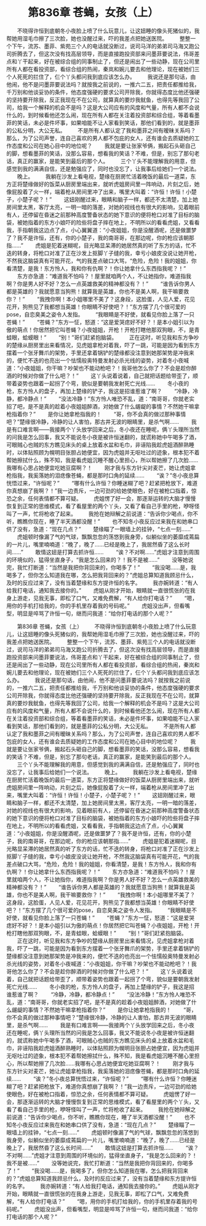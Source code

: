 # 　　第836章 苍蝇，女孩（上）
　　不晓得许恒到底朝冬小夜脸上喷了什么玩意儿，让这妞睡的像头死猪似的，我帮她用湿毛巾擦了三次脸，她也没醒过来，吓的我差点把她送医院。
　　整整一个下午，流苏、墨菲、紫苑三个人的电话就没断过，说司马洋的弟弟司马海又跑公司折腾去了，但这次没有找高层领导，而是直接跑投资部来问墨菲要说法，伟哥差点和丫干起来，好在被综合组的同事制止了，但还是闹出了一些动静，现在公司里所有人都在看投资部，看综合组的热闹，秦岚和婉儿要去和他理论，现在被她们三个人死死的拦住了，仨个丫头都问我到底应该怎么办。
　　我说还是那句话，由他闹，他不是问墨菲要说法吗？就按我之前说的，一推六二五，把责任都推给我，千万别和他谈妥协的条件，他态度强硬的要求公司开除我，你就得态度比他还强硬的坚持要开除我，反正我现在不在公司，就算真的要炒我鱿鱼，也得先等我回了公司，给我一个解释的机会不是吗？这是大公司应有的风度和气量，所有人都不会说什么的，到时候看他还怎么闹，现在所有人都在关注着投资部和综合组，等着看墨菲的笑话，未必是件坏事，如果咱能不让人家看到笑话，那他们看到的，就是墨菲的公私分明，大公无私。
　　不是所有人都认定了我和墨菲之间有暧昧关系吗？那么，为了公司声誉，连自己喜欢的男人都不包庇的女人，还有谁会去质疑她的工作态度和公司在她心目中的地位呢？
　　我就是要让张家爷俩，搬起石头砸自己的脚，想看墨菲的笑话，没那么容易，想看我的笑话？不难，但是，别忘了那句老话，真正的赢家，是能笑到最后的那个人。
　　三个丫头不能理解我的用意，但感觉到我的满满自信，还是勉强应了，同时也没忘了，让我事后给她们一个说法。
　　晚上。
　　我躺在沙发上看电视，楚缘在厨房忙活着晚饭的最后一道菜，东方正将楚缘做好的饭菜从厨房里端出来，就听虎姐房间里一阵响动，片刻之后，她像屁股着了火一样，端着枪从房间里冲了出来，嘴里大叫着：“许恒！许恒！小楚子，小楚子呢？！”
　　这妞刚醒过来，眼睛和脑子一样，都还不太清楚，加上她房间里太黑，客厅太亮，一明一暗的落差，对她的视线也有很大的影响，见着眼前有人，还停留在昏迷之前那种高度警备状态的她下意识的便将枪口对准了目标的脑袋，被她指着的东方小娘吓的险些将盘子摔在地上，不明所以的看看虎姐，又看看我，手指朝我这边点了点，小心翼翼道：“小夜姐姐，你是没醒酒呢，还是做噩梦了？我不是许恒，还有，你的小楚子，我的南哥哥，在那边呢，你的枪应该朝那指……”
　　虎姐是犯着迷糊呢，目光略显呆滞的她居然真的听了东方的话，忙不迭的转身，将枪口对准了正在沙发上抠脚丫子缝的我，幸亏小娘皮没说让她开枪，不然我这脑袋真有可能开花，气的我差点破口大骂，“危险，危险！我的姐姐，你看清楚，是我！东方怜人，我和你有仇啊？！你让她拿什么东西指我呢？！”
　　东方亦急道：“难道我不怕吗？！屋里就咱两个人，不让她指你，难道指我啊？你是男人好不好？怎么一点英雄救美的精神都没有？！”
　　“谁告诉你男人都是英雄的？我就愿意当狗熊！就算我是英雄，你也不是美人啊，我干嘛要救你？！”
　　“我拽你啊！本小姐哪里不美了？这身段，这脸蛋，人见人爱，花见花开，狗熊见了我都想当英雄！你眼睛不好使吧？！”东方摆了几个很可爱的pose，自恋臭美之姿令人发指。
　　“我眼睛是不好使，就看见你脸上落了一只苍蝇！”
　　“苍蝇？”东方一怔，怒道：“这是爱哭痣好不好？！是本小姐引以为傲的萌点！你居然把它叫苍蝇？小夜姐姐，开枪！开枪打瞎他那双狗眼，不，是青蛙眼，蛤蟆眼！”
　　“别！”哥们赶紧抱脑袋。
　　正在这时，听见我和东方争吵的楚缘从厨房里出来看情况，见虎姐拿枪对着我，吓了一跳，可能是因为看到东方摆着一个张牙舞爪的架势，手里还拿着锅铲的楚缘都没注意到她那架势是冲我来的，便忙不迭的也亮出一个怯懦般奥特曼发射必杀光线的姿势，对着冬小夜喊道：“小夜姐姐，你干嘛？吵架也不能动枪吧？！我哥他怎么你了？不会是趁你醉酒的时候对你做了什么吧？！”
　　这丫头说着说着，自己就把话题给带歪了，顺带着姿势也跟着一起拐了个弯，貌似是要朝我发射死亡光线……
　　冬小夜的枪，东方怜人的盘子，再加上楚缘的铲子，我这是招谁惹谁了啊？
　　“冷静，冷静，都冷静点！”
　　“没法冷静！”东方怜人唯恐不乱，道：“南哥哥，你就老实招了吧，是不是真的趁着小夜姐姐醉酒，对她做了什么龌龊的事情？不然她干嘛拿枪指着你？”
　　是你让她拿枪指我的！
　　“哥，你不会真的做过那种事情吧？”楚缘很冷静，冷静的让人害怕，那古井无波的眼睛里，是杀气啊……
　　我是有口难言啊——我接两个丫头放学回来之后，冬小夜还在睡呢，俩丫头理所当然的问我是怎么回事，我又不能说冬小夜是被许恒迷翻的，就谎称她中午喝多了酒，可眼贼心也贼的东方瞧见床头的桌上放着水盆和毛巾，非诬陷我趁虎姐酒醉熟睡时，以体贴照顾为幌明目张胆占她便宜，因为虎姐并无呕吐过的迹象，根本犯不着帮她擦拭什么，殊不知，我是看虎姐沉睡不醒心里担心，所以帮她擦了几次脸……我哪有心思占她便宜吃她豆腐啊？！
　　刚才我与东方针尖对麦芒，她让虎姐拿枪指我，我奚落她的泪痣像苍蝇，都是那时口角的延续……
　　“诶？”冬小夜总算恍悟过来，“许恒呢？”
　　“哪有什么许恒？你睡迷糊了吧？赶紧把枪放下，难道你真想崩了我啊？！”我一边责斥，一边可劲的给她使眼色，好在被枪口指着，惊恐之余，任何表情都不算可疑。
　　虎姐愣了好一会，那逐渐运转的大脑才慢慢恢复到正常的思维模式，看了看屋里的两个丫头，又看了看自己手里的枪，咿呀怪叫了一声，忙将枪收了起来。
　　我抢在她辩解之前说道：“告诉你少喝点，你不听，瞧瞧你现在，睡了半天酒都没醒！”
　　也不知冬小夜反应过来我在和她串口供了没有，急道：“现在几点？”
　　楚缘瞄了一眼墙上的挂钟，“七点一刻……”
　　虎姐顿时像漏了气的气球，飘飘忽忽的荡悠到我身旁，似躺似坐的萎靡成蔫扁的一片儿，嘴里喃喃道：“晚了，晚了……已经是晚上了，我居然昏了这么长时间……”
　　敢情这妞是打算去抓许恒……
　　“诶？不对啊……”虎姐才注意到周围的环境似的，猛得坐直身子，“我是怎么回来的？！我不是被……”
　　没等她说完，我忙打断道：“当然是我把你背回来的，你喝多了！”
　　“我没喝……是，我喝多了，但你怎么知道我在哪，怎么把我背回来的？”虎姐总算知道我顾忌什么，及时的反应过来了，没有当着楚缘和东方提许恒的名字。
　　我亦婉转道：“有人给我打电话，通知我去接你的。”
　　虎姐从刚才开始，眼睛就一直很慌张的在我身上游走，见我无事，即松了口气，又难免费解，“有人给你打电话？”
　　“嗯，用你的手机打给我的，你的手机里存着我的号码呢。”
　　虎姐没出声，但看嘴型，明显是啐骂了许恒一句，继而问我道：“给你打电话的那个人呢？”

　　第836章 苍蝇，女孩（上）
　　不晓得许恒到底朝冬小夜脸上喷了什么玩意儿，让这妞睡的像头死猪似的，我帮她用湿毛巾擦了三次脸，她也没醒过来，吓的我差点把她送医院。
　　整整一个下午，流苏、墨菲、紫苑三个人的电话就没断过，说司马洋的弟弟司马海又跑公司折腾去了，但这次没有找高层领导，而是直接跑投资部来问墨菲要说法，伟哥差点和丫干起来，好在被综合组的同事制止了，但还是闹出了一些动静，现在公司里所有人都在看投资部，看综合组的热闹，秦岚和婉儿要去和他理论，现在被她们三个人死死的拦住了，仨个丫头都问我到底应该怎么办。
　　我说还是那句话，由他闹，他不是问墨菲要说法吗？就按我之前说的，一推六二五，把责任都推给我，千万别和他谈妥协的条件，他态度强硬的要求公司开除我，你就得态度比他还强硬的坚持要开除我，反正我现在不在公司，就算真的要炒我鱿鱼，也得先等我回了公司，给我一个解释的机会不是吗？这是大公司应有的风度和气量，所有人都不会说什么的，到时候看他还怎么闹，现在所有人都在关注着投资部和综合组，等着看墨菲的笑话，未必是件坏事，如果咱能不让人家看到笑话，那他们看到的，就是墨菲的公私分明，大公无私。
　　不是所有人都认定了我和墨菲之间有暧昧关系吗？那么，为了公司声誉，连自己喜欢的男人都不包庇的女人，还有谁会去质疑她的工作态度和公司在她心目中的地位呢？
　　我就是要让张家爷俩，搬起石头砸自己的脚，想看墨菲的笑话，没那么容易，想看我的笑话？不难，但是，别忘了那句老话，真正的赢家，是能笑到最后的那个人。
　　三个丫头不能理解我的用意，但感觉到我的满满自信，还是勉强应了，同时也没忘了，让我事后给她们一个说法。
　　晚上。
　　我躺在沙发上看电视，楚缘在厨房忙活着晚饭的最后一道菜，东方正将楚缘做好的饭菜从厨房里端出来，就听虎姐房间里一阵响动，片刻之后，她像屁股着了火一样，端着枪从房间里冲了出来，嘴里大叫着：“许恒！许恒！小楚子，小楚子呢？！”
　　这妞刚醒过来，眼睛和脑子一样，都还不太清楚，加上她房间里太黑，客厅太亮，一明一暗的落差，对她的视线也有很大的影响，见着眼前有人，还停留在昏迷之前那种高度警备状态的她下意识的便将枪口对准了目标的脑袋，被她指着的东方小娘吓的险些将盘子摔在地上，不明所以的看看虎姐，又看看我，手指朝我这边点了点，小心翼翼道：“小夜姐姐，你是没醒酒呢，还是做噩梦了？我不是许恒，还有，你的小楚子，我的南哥哥，在那边呢，你的枪应该朝那指……”
　　虎姐是犯着迷糊呢，目光略显呆滞的她居然真的听了东方的话，忙不迭的转身，将枪口对准了正在沙发上抠脚丫子缝的我，幸亏小娘皮没说让她开枪，不然我这脑袋真有可能开花，气的我差点破口大骂，“危险，危险！我的姐姐，你看清楚，是我！东方怜人，我和你有仇啊？！你让她拿什么东西指我呢？！”
　　东方亦急道：“难道我不怕吗？！屋里就咱两个人，不让她指你，难道指我啊？你是男人好不好？怎么一点英雄救美的精神都没有？！”
　　“谁告诉你男人都是英雄的？我就愿意当狗熊！就算我是英雄，你也不是美人啊，我干嘛要救你？！”
　　“我拽你啊！本小姐哪里不美了？这身段，这脸蛋，人见人爱，花见花开，狗熊见了我都想当英雄！你眼睛不好使吧？！”东方摆了几个很可爱的pose，自恋臭美之姿令人发指。
　　“我眼睛是不好使，就看见你脸上落了一只苍蝇！”
　　“苍蝇？”东方一怔，怒道：“这是爱哭痣好不好？！是本小姐引以为傲的萌点！你居然把它叫苍蝇？小夜姐姐，开枪！开枪打瞎他那双狗眼，不，是青蛙眼，蛤蟆眼！”
　　“别！”哥们赶紧抱脑袋。
　　正在这时，听见我和东方争吵的楚缘从厨房里出来看情况，见虎姐拿枪对着我，吓了一跳，可能是因为看到东方摆着一个张牙舞爪的架势，手里还拿着锅铲的楚缘都没注意到她那架势是冲我来的，便忙不迭的也亮出一个怯懦般奥特曼发射必杀光线的姿势，对着冬小夜喊道：“小夜姐姐，你干嘛？吵架也不能动枪吧？！我哥他怎么你了？不会是趁你醉酒的时候对你做了什么吧？！”
　　这丫头说着说着，自己就把话题给带歪了，顺带着姿势也跟着一起拐了个弯，貌似是要朝我发射死亡光线……
　　冬小夜的枪，东方怜人的盘子，再加上楚缘的铲子，我这是招谁惹谁了啊？
　　“冷静，冷静，都冷静点！”
　　“没法冷静！”东方怜人唯恐不乱，道：“南哥哥，你就老实招了吧，是不是真的趁着小夜姐姐醉酒，对她做了什么龌龊的事情？不然她干嘛拿枪指着你？”
　　是你让她拿枪指我的！
　　“哥，你不会真的做过那种事情吧？”楚缘很冷静，冷静的让人害怕，那古井无波的眼睛里，是杀气啊……
　　我是有口难言啊——我接两个丫头放学回来之后，冬小夜还在睡呢，俩丫头理所当然的问我是怎么回事，我又不能说冬小夜是被许恒迷翻的，就谎称她中午喝多了酒，可眼贼心也贼的东方瞧见床头的桌上放着水盆和毛巾，非诬陷我趁虎姐酒醉熟睡时，以体贴照顾为幌明目张胆占她便宜，因为虎姐并无呕吐过的迹象，根本犯不着帮她擦拭什么，殊不知，我是看虎姐沉睡不醒心里担心，所以帮她擦了几次脸……我哪有心思占她便宜吃她豆腐啊？！
　　刚才我与东方针尖对麦芒，她让虎姐拿枪指我，我奚落她的泪痣像苍蝇，都是那时口角的延续……
　　“诶？”冬小夜总算恍悟过来，“许恒呢？”
　　“哪有什么许恒？你睡迷糊了吧？赶紧把枪放下，难道你真想崩了我啊？！”我一边责斥，一边可劲的给她使眼色，好在被枪口指着，惊恐之余，任何表情都不算可疑。
　　虎姐愣了好一会，那逐渐运转的大脑才慢慢恢复到正常的思维模式，看了看屋里的两个丫头，又看了看自己手里的枪，咿呀怪叫了一声，忙将枪收了起来。
　　我抢在她辩解之前说道：“告诉你少喝点，你不听，瞧瞧你现在，睡了半天酒都没醒！”
　　也不知冬小夜反应过来我在和她串口供了没有，急道：“现在几点？”
　　楚缘瞄了一眼墙上的挂钟，“七点一刻……”
　　虎姐顿时像漏了气的气球，飘飘忽忽的荡悠到我身旁，似躺似坐的萎靡成蔫扁的一片儿，嘴里喃喃道：“晚了，晚了……已经是晚上了，我居然昏了这么长时间……”
　　敢情这妞是打算去抓许恒……
　　“诶？不对啊……”虎姐才注意到周围的环境似的，猛得坐直身子，“我是怎么回来的？！我不是被……”
　　没等她说完，我忙打断道：“当然是我把你背回来的，你喝多了！”
　　“我没喝……是，我喝多了，但你怎么知道我在哪，怎么把我背回来的？”虎姐总算知道我顾忌什么，及时的反应过来了，没有当着楚缘和东方提许恒的名字。
　　我亦婉转道：“有人给我打电话，通知我去接你的。”
　　虎姐从刚才开始，眼睛就一直很慌张的在我身上游走，见我无事，即松了口气，又难免费解，“有人给你打电话？”
　　“嗯，用你的手机打给我的，你的手机里存着我的号码呢。”
　　虎姐没出声，但看嘴型，明显是啐骂了许恒一句，继而问我道：“给你打电话的那个人呢？”

